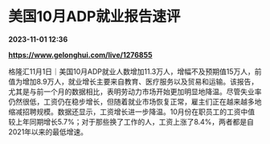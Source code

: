# 美国10月ADP就业报告速评

**2023-11-01 12:36**

**https://www.gelonghui.com/live/1276855**

格隆汇11月1日｜美国10月ADP就业人数增加11.3万人，增幅不及预期值15万人，前值为增加8.9万人，就业增长主要来自教育、医疗服务以及贸易和运输。该报告，尤其是与前一个月的数据相比，表明劳动力市场开始更加明显地降温。尽管失业率仍然很低，工资仍在稳步增长，但随着就业市场恢复正常，雇主们正在越来越多地缩减招聘规模。数据还显示，工资增长进一步降温。10月份在职员工的工资中值较上年同期增长5.7%；对于那些换了工作的人，工资上涨了8.4%，两者都是自2021年以来的最低增速。